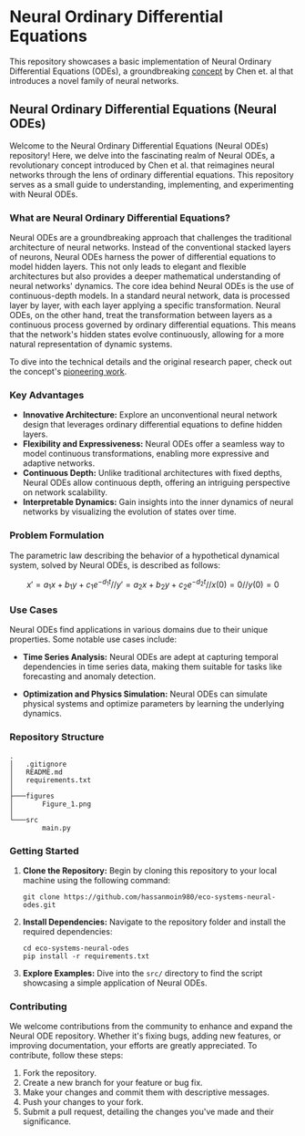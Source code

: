 # Neural Ordinary Differential Equations

This repository showcases a basic implementation of Neural Ordinary Differential Equations (ODEs), a groundbreaking [concept](https://arxiv.org/abs/1806.07366) by Chen et. al that introduces a novel family of neural networks.

## Neural Ordinary Differential Equations (Neural ODEs)

Welcome to the Neural Ordinary Differential Equations (Neural ODEs) repository! Here, we delve into the fascinating realm of Neural ODEs, a revolutionary concept introduced by Chen et al. that reimagines neural networks through the lens of ordinary differential equations. This repository serves as a small guide to understanding, implementing, and experimenting with Neural ODEs.

### What are Neural Ordinary Differential Equations?

Neural ODEs are a groundbreaking approach that challenges the traditional architecture of neural networks. Instead of the conventional stacked layers of neurons, Neural ODEs harness the power of differential equations to model hidden layers. This not only leads to elegant and flexible architectures but also provides a deeper mathematical understanding of neural networks' dynamics. The core idea behind Neural ODEs is the use of continuous-depth models. In a standard neural network, data is processed layer by layer, with each layer applying a specific transformation. Neural ODEs, on the other hand, treat the transformation between layers as a continuous process governed by ordinary differential equations. This means that the network's hidden states evolve continuously, allowing for a more natural representation of dynamic systems.

To dive into the technical details and the original research paper, check out the concept's [pioneering work](https://arxiv.org/abs/1806.07366).

### Key Advantages

- **Innovative Architecture:** Explore an unconventional neural network design that leverages ordinary differential equations to define hidden layers.
- **Flexibility and Expressiveness:** Neural ODEs offer a seamless way to model continuous transformations, enabling more expressive and adaptive networks.
- **Continuous Depth:** Unlike traditional architectures with fixed depths, Neural ODEs allow continuous depth, offering an intriguing perspective on network scalability.
- **Interpretable Dynamics:** Gain insights into the inner dynamics of neural networks by visualizing the evolution of states over time.

### Problem Formulation

The parametric law describing the behavior of a hypothetical dynamical system, solved by Neural ODEs, is described as follows:

$$ x' = a_1x + b_1y + c_1e^{-d_1t} 
//
y'= a_2x + b_2y + c_2e^{-d_2t} 
//
x(0)=0 
//
y(0)=0 $$

### Use Cases

Neural ODEs find applications in various domains due to their unique properties. Some notable use cases include:

- **Time Series Analysis:** Neural ODEs are adept at capturing temporal dependencies in time series data, making them suitable for tasks like forecasting and anomaly detection.

- **Optimization and Physics Simulation:** Neural ODEs can simulate physical systems and optimize parameters by learning the underlying dynamics.

### Repository Structure

```
.
│   .gitignore
│   README.md
│   requirements.txt
│
├───figures
│       Figure_1.png
│
└───src
        main.py
```

### Getting Started

1. **Clone the Repository:** Begin by cloning this repository to your local machine using the following command:

    ```
    git clone https://github.com/hassanmoin980/eco-systems-neural-odes.git
    ```

2. **Install Dependencies:** Navigate to the repository folder and install the required dependencies:

    ```
    cd eco-systems-neural-odes
    pip install -r requirements.txt
    ```

3. **Explore Examples:** Dive into the `src/` directory to find the script showcasing a simple application of Neural ODEs.

### Contributing

We welcome contributions from the community to enhance and expand the Neural ODE repository. Whether it's fixing bugs, adding new features, or improving documentation, your efforts are greatly appreciated. To contribute, follow these steps:

1. Fork the repository.
2. Create a new branch for your feature or bug fix.
3. Make your changes and commit them with descriptive messages.
4. Push your changes to your fork.
5. Submit a pull request, detailing the changes you've made and their significance.

